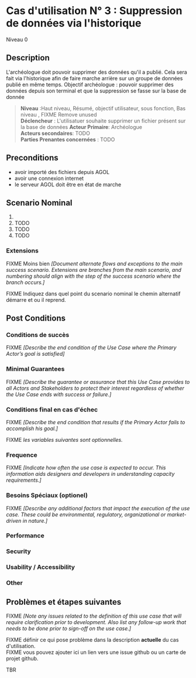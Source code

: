 # Cas d'utilisation N° 3 :  Suppression de données via l'historique

Niveau 0

##	Description
L'archéologue doit pouvoir supprimer des données qu'il a publié.
Cela sera fait via l'historique afin de faire marche arrière sur un groupe de données publié en même temps.
Objectif archéologue : pouvoir supprimer des données depuis son terminal et que la suppression se fasse sur la base de donnée

> **Niveau** :Haut niveau, Résumé, objectif utilisateur, sous fonction, Bas niveau , FIXME Remove unused   
> **Déclencheur** : L'utilisatuer souhaite supprimer un fichier présent sur la base de données
> **Acteur Primaire**: Archéologue   
> **Acteurs secondaires**: TODO   
> **Parties Prenantes concernées** : TODO   
 
 
## Preconditions

- avoir importé des fichiers depuis AGOL
- avoir une connexion internet
- le serveur AGOL doit être en état de marche

## Scenario Nominal

1.	
2.	TODO  
3.	TODO  
4.	TODO  

###	Extensions
FIXME Moins bien _[Document alternate flows and exceptions to the main success scenario. Extensions are branches from the main scenario, and numbering should align with the step of the success scenario where the branch occurs.]_

FIXME Indiquez dans quel point du scenario nominal le chemin alternatif démarre et ou il reprend.


## Post Conditions
### Conditions de succès 
FIXME _[Describe the end condition of the Use Case where the Primary Actor’s goal is satisfied]_

### Minimal Guarantees
FIXME _[Describe the guarantee or assurance that this Use Case provides to all Actors and Stakeholders to protect their interest regardless of whether the Use Case ends with success or failure.]_

### Conditions final en cas d'échec
FIXME _[Describe the end condition that results if the Primary Actor fails to accomplish his goal.]_


FIXME _les variables suivantes sont optionnelles._

### Frequence
FIXME _[Indicate how often the use case is expected to occur. This information aids designers and developers in understanding capacity requirements.]_   
### Besoins Spéciaux (optionel)  
FIXME _[Describe any additional factors that impact the execution of the use case. These could be environmental, regulatory, organizational or market-driven in nature.]_  
### Performance  
###	Security  
###	Usability / Accessibility  
###	Other  

##	Problèmes et étapes suivantes  
FIXME _[Note any issues related to the definition of this use case that will require clarification prior to development. Also list any follow-up work that needs to be done prior to sign-off on the use case.]_  

FIXME définir ce qui pose problème dans la description **actuelle** du cas d'utilisation.  
FIXME vous pouvez ajouter ici un lien vers une issue github ou un carte de projet github.

TBR
